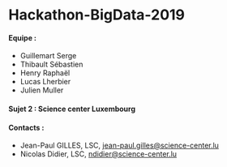 ﻿# Hackathon-BigData-2019

#### Equipe : 
- Guillemart Serge
- Thibault Sébastien
- Henry Raphaël
- Lucas Lherbier
- Julien Muller

#### Sujet 2 : Science center Luxembourg 

#### Contacts : 
- Jean-Paul GILLES, LSC,  jean-paul.gilles@science-center.lu
- Nicolas Didier, LSC, ndidier@science-center.lu
